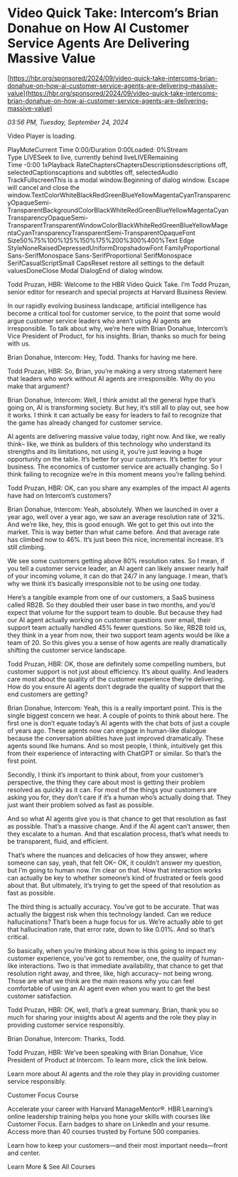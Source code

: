 # Video Quick Take: Intercom’s Brian Donahue on How AI Customer Service Agents Are Delivering Massive Value

[https://hbr.org/sponsored/2024/09/video-quick-take-intercoms-brian-donahue-on-how-ai-customer-service-agents-are-delivering-massive-value](https://hbr.org/sponsored/2024/09/video-quick-take-intercoms-brian-donahue-on-how-ai-customer-service-agents-are-delivering-massive-value)

*03:56 PM, Tuesday, September 24, 2024*

Video Player is loading.

PlayMuteCurrent Time 0:00/Duration 0:00Loaded: 0%Stream Type LIVESeek to live, currently behind liveLIVERemaining Time -0:00 1xPlayback RateChaptersChaptersDescriptionsdescriptions off, selectedCaptionscaptions and subtitles off, selectedAudio TrackFullscreenThis is a modal window.Beginning of dialog window. Escape will cancel and close the window.TextColorWhiteBlackRedGreenBlueYellowMagentaCyanTransparencyOpaqueSemi-TransparentBackgroundColorBlackWhiteRedGreenBlueYellowMagentaCyanTransparencyOpaqueSemi-TransparentTransparentWindowColorBlackWhiteRedGreenBlueYellowMagentaCyanTransparencyTransparentSemi-TransparentOpaqueFont Size50%75%100%125%150%175%200%300%400%Text Edge StyleNoneRaisedDepressedUniformDropshadowFont FamilyProportional Sans-SerifMonospace Sans-SerifProportional SerifMonospace SerifCasualScriptSmall CapsReset restore all settings to the default valuesDoneClose Modal DialogEnd of dialog window.

Todd Pruzan, HBR: Welcome to the HBR Video Quick Take. I’m Todd Pruzan, senior editor for research and special projects at Harvard Business Review.

In our rapidly evolving business landscape, artificial intelligence has become a critical tool for customer service, to the point that some would argue customer service leaders who aren’t using AI agents are irresponsible. To talk about why, we’re here with Brian Donahue, Intercom’s Vice President of Product, for his insights. Brian, thanks so much for being with us.

Brian Donahue, Intercom: Hey, Todd. Thanks for having me here.

Todd Pruzan, HBR: So, Brian, you’re making a very strong statement here that leaders who work without AI agents are irresponsible. Why do you make that argument?

Brian Donahue, Intercom: Well, I think amidst all the general hype that’s going on, AI is transforming society. But hey, it’s still all to play out, see how it works. I think it can actually be easy for leaders to fail to recognize that the game has already changed for customer service.

AI agents are delivering massive value today, right now. And like, we really think– like, we think as builders of this technology who understand its strengths and its limitations, not using it, you’re just leaving a huge opportunity on the table. It’s better for your customers. It’s better for your business. The economics of customer service are actually changing. So I think failing to recognize we’re in this moment means you’re falling behind.

Todd Pruzan, HBR: OK, can you share any examples of the impact AI agents have had on Intercom’s customers?

Brian Donahue, Intercom: Yeah, absolutely. When we launched in over a year ago, well over a year ago, we saw an average resolution rate of 32%. And we’re like, hey, this is good enough. We got to get this out into the market. This is way better than what came before. And that average rate has climbed now to 46%. It’s just been this nice, incremental increase. It’s still climbing.

We see some customers getting above 80% resolution rates. So I mean, if you tell a customer service leader, an AI agent can likely answer nearly half of your incoming volume, it can do that 24/7 in any language. I mean, that’s why we think it’s basically irresponsible not to be using one today.

Here’s a tangible example from one of our customers, a SaaS business called RB2B. So they doubled their user base in two months, and you’d expect that volume for the support team to double. But because they had our AI agent actually working on customer questions over email, their support team actually handled 45% fewer questions. So like, RB2B told us, they think in a year from now, their two support team agents would be like a team of 20. So this gives you a sense of how agents are really dramatically shifting the customer service landscape.

Todd Pruzan, HBR: OK, those are definitely some compelling numbers, but customer support is not just about efficiency. It’s about quality. And leaders care most about the quality of the customer experience they’re delivering. How do you ensure AI agents don’t degrade the quality of support that the end customers are getting?

Brian Donahue, Intercom: Yeah, this is a really important point. This is the single biggest concern we hear. A couple of points to think about here. The first one is don’t equate today’s AI agents with the chat bots of just a couple of years ago. These agents now can engage in human-like dialogue because the conversation abilities have just improved dramatically. These agents sound like humans. And so most people, I think, intuitively get this from their experience of interacting with ChatGPT or similar. So that’s the first point.

Secondly, I think it’s important to think about, from your customer’s perspective, the thing they care about most is getting their problem resolved as quickly as it can. For most of the things your customers are asking you for, they don’t care if it’s a human who’s actually doing that. They just want their problem solved as fast as possible.

And so what AI agents give you is that chance to get that resolution as fast as possible. That’s a massive change. And if the AI agent can’t answer, then they escalate to a human. And that escalation process, that’s what needs to be transparent, fluid, and efficient.

That’s where the nuances and delicacies of how they answer, where someone can say, yeah, that felt OK– OK, it couldn’t answer my question, but I’m going to human now. I’m clear on that. How that interaction works can actually be key to whether someone’s kind of frustrated or feels good about that. But ultimately, it’s trying to get the speed of that resolution as fast as possible.

The third thing is actually accuracy. You’ve got to be accurate. That was actually the biggest risk when this technology landed. Can we reduce hallucinations? That’s been a huge focus for us. We’re actually able to get that hallucination rate, that error rate, down to like 0.01%. And so that’s critical.

So basically, when you’re thinking about how is this going to impact my customer experience, you’ve got to remember, one, the quality of human-like interactions. Two is that immediate availability, that chance to get that resolution right away, and three, like, high accuracy– not being wrong. Those are what we think are the main reasons why you can feel comfortable of using an AI agent even when you want to get the best customer satisfaction.

Todd Pruzan, HBR: OK, well, that’s a great summary. Brian, thank you so much for sharing your insights about AI agents and the role they play in providing customer service responsibly.

Brian Donahue, Intercom: Thanks, Todd.

Todd Pruzan, HBR: We’ve been speaking with Brian Donahue, Vice President of Product at Intercom. To learn more, click the link below.

Learn more about AI agents and the role they play in providing customer service responsibly.

Customer Focus Course

Accelerate your career with Harvard ManageMentor®. HBR Learning’s online leadership training helps you hone your skills with courses like Customer Focus. Earn badges to share on LinkedIn and your resume. Access more than 40 courses trusted by Fortune 500 companies.

Learn how to keep your customers—and their most important needs—front and center.

Learn More & See All Courses

